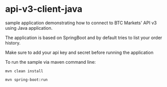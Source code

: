 # api-v3-client-java

sample application demonstrating how to connect to BTC Markets' API v3 using Java application. 

The application is based on SpringBoot and by default tries to list your order history.

Make sure to add your api key and secret before running the application

To run the sample via maven command line:  

```
mvn clean install 
```

```
mvn spring-boot:run
```


